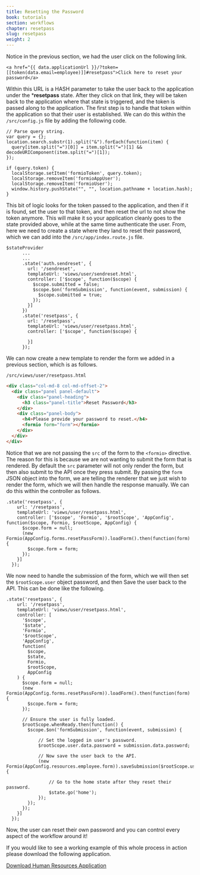 ```yaml
---
title: Resetting the Password
book: tutorials
section: workflows
chapter: resetpass
slug: resetpass
weight: 2
---
```

Notice in the previous section, we had the user click on the following link.

```
<a href="{{ data.applicationUrl }}/?token=[[token(data.email=employee)]]#resetpass">Click here to reset your password</a>
```

Within this URL is a HASH parameter to take the user back to the application under the ***resetpass** state. After they click on that link, they will be taken back to the application where that state is triggered, and the token is passed along to the application. The first step is to handle that token within the application so that their user is established. We can do this within the `/src/config.js` file by adding the following code.

```
// Parse query string.
var query = {};
location.search.substr(1).split("&").forEach(function(item) {
  query[item.split("=")[0]] = item.split("=")[1] && decodeURIComponent(item.split("=")[1]);
});

if (query.token) {
  localStorage.setItem('formioToken', query.token);
  localStorage.removeItem('formioAppUser');
  localStorage.removeItem('formioUser');
  window.history.pushState("", "", location.pathname + location.hash);
}
```

This bit of logic looks for the token passed to the application, and then if it is found, set the user to that token, and then reset the url to not show the token anymore. This will make it so your application cleanly goes to the state provided above, while at the same time authenticate the user.  From, here we need to create a state where they land to reset their password, which we can add into the `/src/app/index.route.js` file.

```
$stateProvider
      ...
      ...
      .state('auth.sendreset', {
        url: '/sendreset',
        templateUrl: 'views/user/sendreset.html',
        controller: ['$scope', function($scope) {
          $scope.submitted = false;
          $scope.$on('formSubmission', function(event, submission) {
            $scope.submitted = true;
          });
        }]
      })
      .state('resetpass', {
        url: '/resetpass',
        templateUrl: 'views/user/resetpass.html',
        controller: ['$scope', function($scope) {

        }]
      });
```

We can now create a new template to render the form we added in a previous section, which is as follows.

`/src/views/user/resetpass.html`

```html
<div class="col-md-8 col-md-offset-2">
  <div class="panel panel-default">
    <div class="panel-heading">
      <h3 class="panel-title">Reset Password</h3>
    </div>
    <div class="panel-body">
      <h4>Please provide your password to reset.</h4>
      <formio form="form"></formio>
    </div>
  </div>
</div>
```

Notice that we are not passing the `src` of the form to the `<formio>` directive. The reason for this is because we are not wanting to submit the form that is rendered. By default the `src` parameter will not only render the form, but then also submit to the API once they press submit. By passing the `form` JSON object into the form, we are telling the renderer that we just wish to render the form, which we will then handle the response manually. We can do this within the controller as follows.

```
.state('resetpass', {
    url: '/resetpass',
    templateUrl: 'views/user/resetpass.html',
    controller: ['$scope', 'Formio', '$rootScope', 'AppConfig', function($scope, Formio, $rootScope, AppConfig) {
      $scope.form = null;
      (new Formio(AppConfig.forms.resetPassForm)).loadForm().then(function(form) {
        $scope.form = form;
      });
    }]
  });
```

We now need to handle the submission of the form, which we will then set the `$rootScope.user` object password, and then Save the user back to the API. This can be done like the following.

```
.state('resetpass', {
    url: '/resetpass',
    templateUrl: 'views/user/resetpass.html',
    controller: [
      '$scope',
      '$state',
      'Formio',
      '$rootScope',
      'AppConfig',
      function(
        $scope,
        $state,
        Formio,
        $rootScope,
        AppConfig
    ) {
      $scope.form = null;
      (new Formio(AppConfig.forms.resetPassForm)).loadForm().then(function(form) {
        $scope.form = form;
      });

      // Ensure the user is fully loaded.
      $rootScope.whenReady.then(function() {
        $scope.$on('formSubmission', function(event, submission) {

            // Set the logged in user's password.
            $rootScope.user.data.password = submission.data.password;

            // Now save the user back to the API.
            (new Formio(AppConfig.resources.employee.form)).saveSubmission($rootScope.user).then(function() {

                // Go to the home state after they reset their password.
                $state.go('home');
            });
        });
      });
    }]
  });
```

Now, the user can reset their own password and you can control every aspect of the workflow around it!

If you would like to see a working example of this whole process in action please download the following application.

<a href="https://github.com/formio/formio-app-humanresources" target="_blank" class="btn btn-primary">Download Human Resources Application</a>

